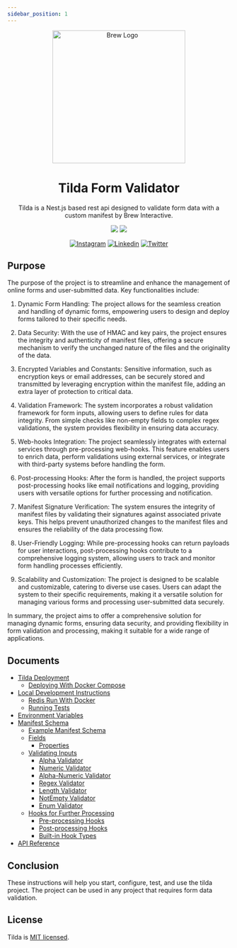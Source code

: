 ```yaml
---
sidebar_position: 1
---
```


<p  align="center">
<a  href="http://brewww.com/"  target="_blank"><img  src="/img/Brew-Logo-Small.png"  width="300"  alt="Brew Logo"  /></a>
</p>

<h1  align="center">Tilda Form Validator</h1>

<p align="center">Tilda is a Nest.js based rest api designed to validate form data with a custom manifest by Brew Interactive. </p>
<p align="center">
<a href="https://sonarcloud.io/summary/overall?id=BrewInteractive_tilda" target="_blank"><img src="https://sonarcloud.io/api/project_badges/measure?project=BrewInteractive_tilda&metric=alert_status"/></a>
<a href="https://sonarcloud.io/summary/overall?id=BrewInteractive_tilda" target="_blank"><img src="https://sonarcloud.io/api/project_badges/measure?project=BrewInteractive_tilda&metric=coverage"/></a>
</p>
<p align="center">  
<a href="https://www.instagram.com/brew_interactive/" target="_blank"><img src="https://img.shields.io/badge/Instagram-E4405F?style=for-the-badge&logo=instagram&logoColor=white" alt="Instagram" /></a>
<a href="https://www.linkedin.com/company/brew-interactive/" target="_blank"><img src="https://img.shields.io/badge/LinkedIn-0077B5?style=for-the-badge&logo=linkedin&logoColor=white" alt="Linkedin" /></a>
<a href="https://twitter.com/BrewInteractive" target="_blank"><img src="https://img.shields.io/badge/Twitter-1DA1F2?style=for-the-badge&logo=twitter&logoColor=white" alt="Twitter" /></a>
</p>

## Purpose
The purpose of the project is to streamline and enhance the management of online forms and user-submitted data. Key functionalities include:

1. Dynamic Form Handling: The project allows for the seamless creation and handling of dynamic forms, empowering users to design and deploy forms tailored to their specific needs.

2. Data Security: With the use of HMAC and key pairs, the project ensures the integrity and authenticity of manifest files, offering a secure mechanism to verify the unchanged nature of the files and the originality of the data.

3. Encrypted Variables and Constants: Sensitive information, such as encryption keys or email addresses, can be securely stored and transmitted by leveraging encryption within the manifest file, adding an extra layer of protection to critical data.

4. Validation Framework: The system incorporates a robust validation framework for form inputs, allowing users to define rules for data integrity. From simple checks like non-empty fields to complex regex validations, the system provides flexibility in ensuring data accuracy.

5. Web-hooks Integration: The project seamlessly integrates with external services through pre-processing web-hooks. This feature enables users to enrich data, perform validations using external services, or integrate with third-party systems before handling the form.

6. Post-processing Hooks: After the form is handled, the project supports post-processing hooks like email notifications and logging, providing users with versatile options for further processing and notification.

7. Manifest Signature Verification: The system ensures the integrity of manifest files by validating their signatures against associated private keys. This helps prevent unauthorized changes to the manifest files and ensures the reliability of the data processing flow.

8. User-Friendly Logging: While pre-processing hooks can return payloads for user interactions, post-processing hooks contribute to a comprehensive logging system, allowing users to track and monitor form handling processes efficiently.

9. Scalability and Customization: The project is designed to be scalable and customizable, catering to diverse use cases. Users can adapt the system to their specific requirements, making it a versatile solution for managing various forms and processing user-submitted data securely.

In summary, the project aims to offer a comprehensive solution for managing dynamic forms, ensuring data security, and providing flexibility in form validation and processing, making it suitable for a wide range of applications.

## Documents

- [Tilda Deployment](https://github.com/BrewInteractive/tilda/blob/main/docs/deploy.md)
  - [Deploying With Docker Compose](https://github.com/BrewInteractive/tilda/blob/main/docs/deploy.md#deploying-with-docker-compose)
- [Local Development Instructions](https://github.com/BrewInteractive/tilda/blob/main/docs/local_development.md)
  - [Redis Run With Docker](https://github.com/BrewInteractive/tilda/blob/main/docs/local_development.md#redis-run-with-docker)
  - [Running Tests](https://github.com/BrewInteractive/tilda/blob/main/docs/local_development.md#running-tests)
- [Environment Variables](https://github.com/BrewInteractive/tilda/blob/main/docs/environment_variables.md)
- [Manifest Schema](https://github.com/BrewInteractive/tilda/blob/main/docs/manifest_schema.md)
  - [Example Manifest Schema](https://github.com/BrewInteractive/tilda/blob/main/docs/manifest_schema.md#example-manifest-schema)
  - [Fields](https://github.com/BrewInteractive/tilda/blob/main/docs/manifest_schema.md#fields)
    - [Properties](https://github.com/BrewInteractive/tilda/blob/main/docs/manifest_schema.md#properties)
  - [Validating Inputs](https://github.com/BrewInteractive/tilda/blob/main/docs/manifest_schema.md#validating-inputs)
    - [Alpha Validator](https://github.com/BrewInteractive/tilda/blob/main/docs/manifest_schema.md#alpha-validator)
    - [Numeric Validator](https://github.com/BrewInteractive/tilda/blob/main/docs/manifest_schema.md#numeric-validator)
    - [Alpha-Numeric Validator](https://github.com/BrewInteractive/tilda/blob/main/docs/manifest_schema.md#alpha-numeric-validator)
    - [Regex Validator](https://github.com/BrewInteractive/tilda/blob/main/docs/manifest_schema.md#regex-validator)
    - [Length Validator](https://github.com/BrewInteractive/tilda/blob/main/docs/manifest_schema.md#length-validator)
    - [NotEmpty Validator](https://github.com/BrewInteractive/tilda/blob/main/docs/manifest_schema.md#notempty-validator)
    - [Enum Validator](https://github.com/BrewInteractive/tilda/blob/main/docs/manifest_schema.md#enum-validator)
  - [Hooks for Further Processing](https://github.com/BrewInteractive/tilda/blob/main/docs/manifest_schema.md#hooks-for-further-processing)
    - [Pre-processing Hooks](https://github.com/BrewInteractive/tilda/blob/main/docs/manifest_schema.md#pre-processing-hooks)
    - [Post-processing Hooks](https://github.com/BrewInteractive/tilda/blob/main/docs/manifest_schema.md#post-processing-hooks)
    - [Built-in Hook Types](https://github.com/BrewInteractive/tilda/blob/main/docs/manifest_schema.md#build-in-hook-types)
- [API Reference](https://github.com/BrewInteractive/tilda/blob/main/docs/api_reference.md)

## Conclusion

These instructions will help you start, configure, test, and use the tilda project. The project can be used in any project that requires form data validation.

## License

Tilda is [MIT licensed](LICENSE).
